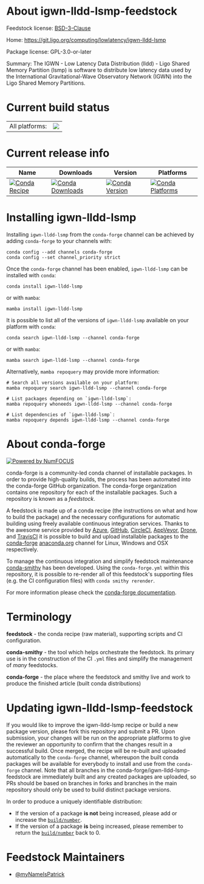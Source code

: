 About igwn-lldd-lsmp-feedstock
==============================

Feedstock license: [BSD-3-Clause](https://github.com/conda-forge/igwn-lldd-lsmp-feedstock/blob/main/LICENSE.txt)

Home: https://git.ligo.org/computing/lowlatency/igwn-lldd-lsmp

Package license: GPL-3.0-or-later

Summary: The IGWN - Low Latency Data Distribution (lldd) - Ligo Shared Memory Partition (lsmp) is software to distribute low latency data used by the International Gravitational-Wave Observatory Network (IGWN) into the Ligo Shared Memory Partitions.

Current build status
====================


<table><tr><td>All platforms:</td>
    <td>
      <a href="https://dev.azure.com/conda-forge/feedstock-builds/_build/latest?definitionId=19404&branchName=main">
        <img src="https://dev.azure.com/conda-forge/feedstock-builds/_apis/build/status/igwn-lldd-lsmp-feedstock?branchName=main">
      </a>
    </td>
  </tr>
</table>

Current release info
====================

| Name | Downloads | Version | Platforms |
| --- | --- | --- | --- |
| [![Conda Recipe](https://img.shields.io/badge/recipe-igwn--lldd--lsmp-green.svg)](https://anaconda.org/conda-forge/igwn-lldd-lsmp) | [![Conda Downloads](https://img.shields.io/conda/dn/conda-forge/igwn-lldd-lsmp.svg)](https://anaconda.org/conda-forge/igwn-lldd-lsmp) | [![Conda Version](https://img.shields.io/conda/vn/conda-forge/igwn-lldd-lsmp.svg)](https://anaconda.org/conda-forge/igwn-lldd-lsmp) | [![Conda Platforms](https://img.shields.io/conda/pn/conda-forge/igwn-lldd-lsmp.svg)](https://anaconda.org/conda-forge/igwn-lldd-lsmp) |

Installing igwn-lldd-lsmp
=========================

Installing `igwn-lldd-lsmp` from the `conda-forge` channel can be achieved by adding `conda-forge` to your channels with:

```
conda config --add channels conda-forge
conda config --set channel_priority strict
```

Once the `conda-forge` channel has been enabled, `igwn-lldd-lsmp` can be installed with `conda`:

```
conda install igwn-lldd-lsmp
```

or with `mamba`:

```
mamba install igwn-lldd-lsmp
```

It is possible to list all of the versions of `igwn-lldd-lsmp` available on your platform with `conda`:

```
conda search igwn-lldd-lsmp --channel conda-forge
```

or with `mamba`:

```
mamba search igwn-lldd-lsmp --channel conda-forge
```

Alternatively, `mamba repoquery` may provide more information:

```
# Search all versions available on your platform:
mamba repoquery search igwn-lldd-lsmp --channel conda-forge

# List packages depending on `igwn-lldd-lsmp`:
mamba repoquery whoneeds igwn-lldd-lsmp --channel conda-forge

# List dependencies of `igwn-lldd-lsmp`:
mamba repoquery depends igwn-lldd-lsmp --channel conda-forge
```


About conda-forge
=================

[![Powered by
NumFOCUS](https://img.shields.io/badge/powered%20by-NumFOCUS-orange.svg?style=flat&colorA=E1523D&colorB=007D8A)](https://numfocus.org)

conda-forge is a community-led conda channel of installable packages.
In order to provide high-quality builds, the process has been automated into the
conda-forge GitHub organization. The conda-forge organization contains one repository
for each of the installable packages. Such a repository is known as a *feedstock*.

A feedstock is made up of a conda recipe (the instructions on what and how to build
the package) and the necessary configurations for automatic building using freely
available continuous integration services. Thanks to the awesome service provided by
[Azure](https://azure.microsoft.com/en-us/services/devops/), [GitHub](https://github.com/),
[CircleCI](https://circleci.com/), [AppVeyor](https://www.appveyor.com/),
[Drone](https://cloud.drone.io/welcome), and [TravisCI](https://travis-ci.com/)
it is possible to build and upload installable packages to the
[conda-forge](https://anaconda.org/conda-forge) [anaconda.org](https://anaconda.org/)
channel for Linux, Windows and OSX respectively.

To manage the continuous integration and simplify feedstock maintenance
[conda-smithy](https://github.com/conda-forge/conda-smithy) has been developed.
Using the ``conda-forge.yml`` within this repository, it is possible to re-render all of
this feedstock's supporting files (e.g. the CI configuration files) with ``conda smithy rerender``.

For more information please check the [conda-forge documentation](https://conda-forge.org/docs/).

Terminology
===========

**feedstock** - the conda recipe (raw material), supporting scripts and CI configuration.

**conda-smithy** - the tool which helps orchestrate the feedstock.
                   Its primary use is in the construction of the CI ``.yml`` files
                   and simplify the management of *many* feedstocks.

**conda-forge** - the place where the feedstock and smithy live and work to
                  produce the finished article (built conda distributions)


Updating igwn-lldd-lsmp-feedstock
=================================

If you would like to improve the igwn-lldd-lsmp recipe or build a new
package version, please fork this repository and submit a PR. Upon submission,
your changes will be run on the appropriate platforms to give the reviewer an
opportunity to confirm that the changes result in a successful build. Once
merged, the recipe will be re-built and uploaded automatically to the
`conda-forge` channel, whereupon the built conda packages will be available for
everybody to install and use from the `conda-forge` channel.
Note that all branches in the conda-forge/igwn-lldd-lsmp-feedstock are
immediately built and any created packages are uploaded, so PRs should be based
on branches in forks and branches in the main repository should only be used to
build distinct package versions.

In order to produce a uniquely identifiable distribution:
 * If the version of a package **is not** being increased, please add or increase
   the [``build/number``](https://docs.conda.io/projects/conda-build/en/latest/resources/define-metadata.html#build-number-and-string).
 * If the version of a package **is** being increased, please remember to return
   the [``build/number``](https://docs.conda.io/projects/conda-build/en/latest/resources/define-metadata.html#build-number-and-string)
   back to 0.

Feedstock Maintainers
=====================

* [@myNameIsPatrick](https://github.com/myNameIsPatrick/)

